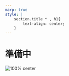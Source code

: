 ```yaml
---
marp: true
style: |
    section.title * , h1{
        text-align: center;
    }
---
```


<!-- _class: title -->

# 準備中

![100% center](/img/kizuna-akari.png)
